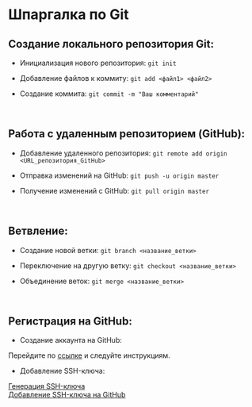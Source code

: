 # Шпаргалка по Git

## Создание локального репозитория Git:

* Инициализация нового репозитория:
```git init```

* Добавление файлов к коммиту:
```git add <файл1> <файл2>```

* Создание коммита:
```git commit -m "Ваш комментарий"```
<br>


## Работа с удаленным репозиторием (GitHub):

* Добавление удаленного репозитория:
```git remote add origin <URL_репозитория_GitHub>```

* Отправка изменений на GitHub:
```git push -u origin master```

* Получение изменений с GitHub:
```git pull origin master```
<br>


## Ветвление:

* Создание новой ветки:
```git branch <название_ветки>```

* Переключение на другую ветку:
```git checkout <название_ветки>```

* Объединение веток:
```git merge <название_ветки>```
<br>


## Регистрация на GitHub:

* Создание аккаунта на GitHub:

Перейдите по [ссылке](https://github.com/ "github") и следуйте инструкциям.
<br>
* Добавление SSH-ключа:

[Генерация SSH-ключа](https://docs.github.com/en/authentication/connecting-to-github-with-ssh/generating-a-new-ssh-key-and-adding-it-to-the-ssh-agent "Жми, да?")
<br>
[Добавление SSH-ключа на GitHub](https://docs.github.com/en/authentication/connecting-to-github-with-ssh/adding-a-new-ssh-key-to-your-github-account "А не хочешь, не жми")